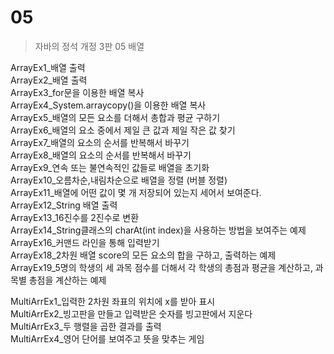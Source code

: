 # 05
>자바의 정석 개정 3판 05 배열   

ArrayEx1_배열 출력   
ArrayEx2_배열 출력   
ArrayEx3_for문을 이용한 배열 복사   
ArrayEx4_System.arraycopy()을 이용한 배열 복사   
ArrayEx5_배열의 모든 요소를 더해서 총합과 평균 구하기   
ArrayEx6_배열의 요소 중에서 제일 큰 값과 제일 작은 값 찾기   
ArrayEx7_배열의 요소의 순서를 반복해서 바꾸기   
ArrayEx8_배열의 요소의 순서를 반복해서 바꾸기   
ArrayEx9_연속 또는 불연속적인 값들로 배열을 초기화   
ArrayEx10_오름차순,내림차순으로 배열을 정렬 (버블 정렬)   
ArrayEx11_배열에 어떤 값이 몇 개 저장되어 있는지 세어서 보여준다.
ArrayEx12_String 배열 출력   
ArrayEx13_16진수를 2진수로 변환   
ArrayEx14_String클래스의 charAt(int index)을 사용하는 방법을 보여주는 예제   
ArrayEx16_커맨드 라인을 통해 입력받기   
ArrayEx18_2차원 배열 score의 모든 요소의 합을 구하고, 출력하는 예제   
ArrayEx19_5명의 학생의 세 과목 점수를 더해서 각 학생의 총점과 평균을 계산하고, 과목별 총점을 계산하는 예제   


MultiArrEx1_입력한 2차원 좌표의 위치에 x를 받아 표시   
MultiArrEx2_빙고판을 만들고 입력받은 숫자를 빙고판에서 지운다   
MultiArrEx3_두 행렬을 곱한 결과를 출력   
MultiArrEx4_영어 단어를 보여주고 뜻을 맞추는 게임    
